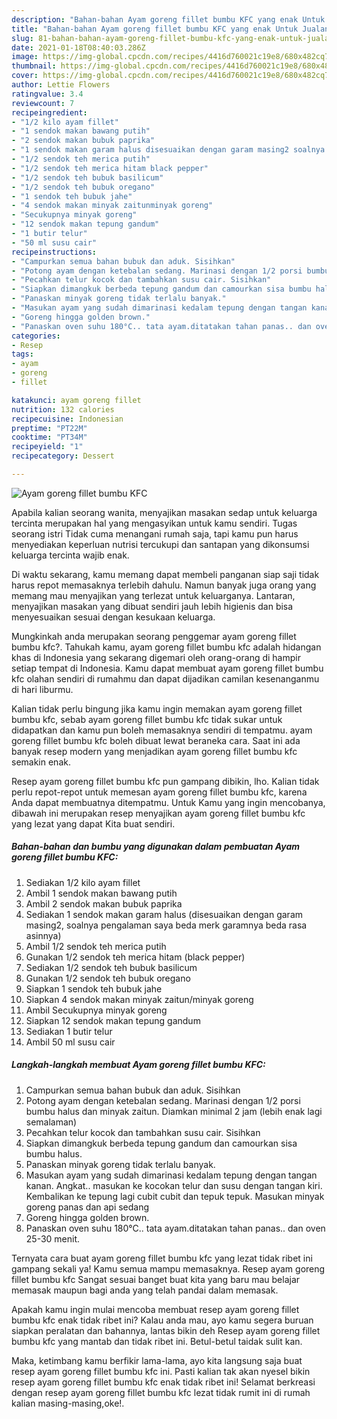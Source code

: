 ```yaml
---
description: "Bahan-bahan Ayam goreng fillet bumbu KFC yang enak Untuk Jualan"
title: "Bahan-bahan Ayam goreng fillet bumbu KFC yang enak Untuk Jualan"
slug: 81-bahan-bahan-ayam-goreng-fillet-bumbu-kfc-yang-enak-untuk-jualan
date: 2021-01-18T08:40:03.286Z
image: https://img-global.cpcdn.com/recipes/4416d760021c19e8/680x482cq70/ayam-goreng-fillet-bumbu-kfc-foto-resep-utama.jpg
thumbnail: https://img-global.cpcdn.com/recipes/4416d760021c19e8/680x482cq70/ayam-goreng-fillet-bumbu-kfc-foto-resep-utama.jpg
cover: https://img-global.cpcdn.com/recipes/4416d760021c19e8/680x482cq70/ayam-goreng-fillet-bumbu-kfc-foto-resep-utama.jpg
author: Lettie Flowers
ratingvalue: 3.4
reviewcount: 7
recipeingredient:
- "1/2 kilo ayam fillet"
- "1 sendok makan bawang putih"
- "2 sendok makan bubuk paprika"
- "1 sendok makan garam halus disesuaikan dengan garam masing2 soalnya pengalaman saya beda merk garamnya beda rasa asinnya"
- "1/2 sendok teh merica putih"
- "1/2 sendok teh merica hitam black pepper"
- "1/2 sendok teh bubuk basilicum"
- "1/2 sendok teh bubuk oregano"
- "1 sendok teh bubuk jahe"
- "4 sendok makan minyak zaitunminyak goreng"
- "Secukupnya minyak goreng"
- "12 sendok makan tepung gandum"
- "1 butir telur"
- "50 ml susu cair"
recipeinstructions:
- "Campurkan semua bahan bubuk dan aduk. Sisihkan"
- "Potong ayam dengan ketebalan sedang. Marinasi dengan 1/2 porsi bumbu halus dan minyak zaitun. Diamkan minimal 2 jam (lebih enak lagi semalaman)"
- "Pecahkan telur kocok dan tambahkan susu cair. Sisihkan"
- "Siapkan dimangkuk berbeda tepung gandum dan camourkan sisa bumbu halus."
- "Panaskan minyak goreng tidak terlalu banyak."
- "Masukan ayam yang sudah dimarinasi kedalam tepung dengan tangan kanan. Angkat.. masukan ke kocokan telur dan susu dengan tangan kiri. Kembalikan ke tepung lagi cubit cubit dan tepuk tepuk. Masukan minyak goreng panas dan api sedang"
- "Goreng hingga golden brown."
- "Panaskan oven suhu 180°C.. tata ayam.ditatakan tahan panas.. dan oven 25-30 menit."
categories:
- Resep
tags:
- ayam
- goreng
- fillet

katakunci: ayam goreng fillet 
nutrition: 132 calories
recipecuisine: Indonesian
preptime: "PT22M"
cooktime: "PT34M"
recipeyield: "1"
recipecategory: Dessert

---
```



![Ayam goreng fillet bumbu KFC](https://img-global.cpcdn.com/recipes/4416d760021c19e8/680x482cq70/ayam-goreng-fillet-bumbu-kfc-foto-resep-utama.jpg)

Apabila kalian seorang wanita, menyajikan masakan sedap untuk keluarga tercinta merupakan hal yang mengasyikan untuk kamu sendiri. Tugas seorang istri Tidak cuma menangani rumah saja, tapi kamu pun harus menyediakan keperluan nutrisi tercukupi dan santapan yang dikonsumsi keluarga tercinta wajib enak.

Di waktu  sekarang, kamu memang dapat membeli panganan siap saji tidak harus repot memasaknya terlebih dahulu. Namun banyak juga orang yang memang mau menyajikan yang terlezat untuk keluarganya. Lantaran, menyajikan masakan yang dibuat sendiri jauh lebih higienis dan bisa menyesuaikan sesuai dengan kesukaan keluarga. 



Mungkinkah anda merupakan seorang penggemar ayam goreng fillet bumbu kfc?. Tahukah kamu, ayam goreng fillet bumbu kfc adalah hidangan khas di Indonesia yang sekarang digemari oleh orang-orang di hampir setiap tempat di Indonesia. Kamu dapat membuat ayam goreng fillet bumbu kfc olahan sendiri di rumahmu dan dapat dijadikan camilan kesenanganmu di hari liburmu.

Kalian tidak perlu bingung jika kamu ingin memakan ayam goreng fillet bumbu kfc, sebab ayam goreng fillet bumbu kfc tidak sukar untuk didapatkan dan kamu pun boleh memasaknya sendiri di tempatmu. ayam goreng fillet bumbu kfc boleh dibuat lewat beraneka cara. Saat ini ada banyak resep modern yang menjadikan ayam goreng fillet bumbu kfc semakin enak.

Resep ayam goreng fillet bumbu kfc pun gampang dibikin, lho. Kalian tidak perlu repot-repot untuk memesan ayam goreng fillet bumbu kfc, karena Anda dapat membuatnya ditempatmu. Untuk Kamu yang ingin mencobanya, dibawah ini merupakan resep menyajikan ayam goreng fillet bumbu kfc yang lezat yang dapat Kita buat sendiri.

<!--inarticleads1-->

##### Bahan-bahan dan bumbu yang digunakan dalam pembuatan Ayam goreng fillet bumbu KFC:

1. Sediakan 1/2 kilo ayam fillet
1. Ambil 1 sendok makan bawang putih
1. Ambil 2 sendok makan bubuk paprika
1. Sediakan 1 sendok makan garam halus (disesuaikan dengan garam masing2, soalnya pengalaman saya beda merk garamnya beda rasa asinnya)
1. Ambil 1/2 sendok teh merica putih
1. Gunakan 1/2 sendok teh merica hitam (black pepper)
1. Sediakan 1/2 sendok teh bubuk basilicum
1. Gunakan 1/2 sendok teh bubuk oregano
1. Siapkan 1 sendok teh bubuk jahe
1. Siapkan 4 sendok makan minyak zaitun/minyak goreng
1. Ambil Secukupnya minyak goreng
1. Siapkan 12 sendok makan tepung gandum
1. Sediakan 1 butir telur
1. Ambil 50 ml susu cair




<!--inarticleads2-->

##### Langkah-langkah membuat Ayam goreng fillet bumbu KFC:

1. Campurkan semua bahan bubuk dan aduk. Sisihkan
1. Potong ayam dengan ketebalan sedang. Marinasi dengan 1/2 porsi bumbu halus dan minyak zaitun. Diamkan minimal 2 jam (lebih enak lagi semalaman)
1. Pecahkan telur kocok dan tambahkan susu cair. Sisihkan
1. Siapkan dimangkuk berbeda tepung gandum dan camourkan sisa bumbu halus.
1. Panaskan minyak goreng tidak terlalu banyak.
1. Masukan ayam yang sudah dimarinasi kedalam tepung dengan tangan kanan. Angkat.. masukan ke kocokan telur dan susu dengan tangan kiri. Kembalikan ke tepung lagi cubit cubit dan tepuk tepuk. Masukan minyak goreng panas dan api sedang
1. Goreng hingga golden brown.
1. Panaskan oven suhu 180°C.. tata ayam.ditatakan tahan panas.. dan oven 25-30 menit.




Ternyata cara buat ayam goreng fillet bumbu kfc yang lezat tidak ribet ini gampang sekali ya! Kamu semua mampu memasaknya. Resep ayam goreng fillet bumbu kfc Sangat sesuai banget buat kita yang baru mau belajar memasak maupun bagi anda yang telah pandai dalam memasak.

Apakah kamu ingin mulai mencoba membuat resep ayam goreng fillet bumbu kfc enak tidak ribet ini? Kalau anda mau, ayo kamu segera buruan siapkan peralatan dan bahannya, lantas bikin deh Resep ayam goreng fillet bumbu kfc yang mantab dan tidak ribet ini. Betul-betul taidak sulit kan. 

Maka, ketimbang kamu berfikir lama-lama, ayo kita langsung saja buat resep ayam goreng fillet bumbu kfc ini. Pasti kalian tak akan nyesel bikin resep ayam goreng fillet bumbu kfc enak tidak ribet ini! Selamat berkreasi dengan resep ayam goreng fillet bumbu kfc lezat tidak rumit ini di rumah kalian masing-masing,oke!.

